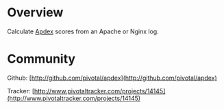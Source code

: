 Overview
========
Calculate [Apdex](http://apdex.org) scores from an Apache or Nginx log.


Community
=========

Github: [http://github.com/pivotal/apdex](http://github.com/pivotal/apdex)

Tracker: [http://www.pivotaltracker.com/projects/14145](http://www.pivotaltracker.com/projects/14145)